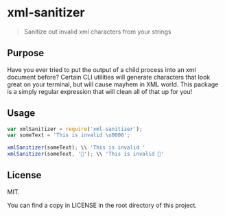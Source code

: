 # xml-sanitizer

> Sanitize out invalid xml characters from your strings

## Purpose

Have you ever tried to put the output of a child process into an xml document before? Certain CLI utilities will generate characters that look great on your terminal, but will cause mayhem in XML world. This package is a simply regular expression that will clean all of that up for you!

## Usage
```js
var xmlSanitizer = require('xml-sanitizer');
var someText = 'This is invalid \u0000';

xmlSanitizer(someText); \\ 'This is invalid '
xmlSanitizer(someText, '🎉'); \\ 'This is invalid 🎉'
```

## License

MIT.

You can find a copy in LICENSE in the root directory of this project.
